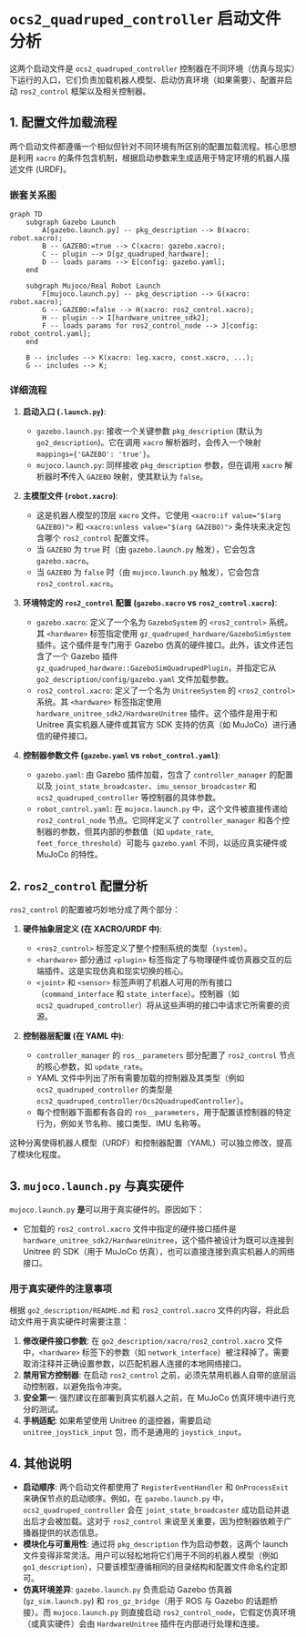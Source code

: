 # `ocs2_quadruped_controller` 启动文件分析

这两个启动文件是 `ocs2_quadruped_controller` 控制器在不同环境（仿真与现实）下运行的入口，它们负责加载机器人模型、启动仿真环境（如果需要）、配置并启动 `ros2_control` 框架以及相关控制器。

## 1. 配置文件加载流程

两个启动文件都遵循一个相似但针对不同环境有所区别的配置加载流程。核心思想是利用 `xacro` 的条件包含机制，根据启动参数来生成适用于特定环境的机器人描述文件 (URDF)。

### 嵌套关系图

```mermaid
graph TD
    subgraph Gazebo Launch
        A[gazebo.launch.py] -- pkg_description --> B(xacro: robot.xacro);
        B -- GAZEBO:=true --> C(xacro: gazebo.xacro);
        C -- plugin --> D[gz_quadruped_hardware];
        D -- loads params --> E[config: gazebo.yaml];
    end

    subgraph Mujoco/Real Robot Launch
        F[mujoco.launch.py] -- pkg_description --> G(xacro: robot.xacro);
        G -- GAZEBO:=false --> H(xacro: ros2_control.xacro);
        H -- plugin --> I[hardware_unitree_sdk2];
        F -- loads params for ros2_control_node --> J[config: robot_control.yaml];
    end

    B -- includes --> K(xacro: leg.xacro, const.xacro, ...);
    G -- includes --> K;
```

### 详细流程

1.  **启动入口 (`.launch.py`)**:
    -   `gazebo.launch.py`: 接收一个关键参数 `pkg_description` (默认为 `go2_description`)。它在调用 `xacro` 解析器时，会传入一个映射 `mappings={'GAZEBO': 'true'}`。
    -   `mujoco.launch.py`: 同样接收 `pkg_description` 参数，但在调用 `xacro` 解析器时**不**传入 `GAZEBO` 映射，使其默认为 `false`。

2.  **主模型文件 (`robot.xacro`)**:
    -   这是机器人模型的顶层 `xacro` 文件。它使用 `<xacro:if value="$(arg GAZEBO)">` 和 `<xacro:unless value="$(arg GAZEBO)">` 条件块来决定包含哪个 `ros2_control` 配置文件。
    -   当 `GAZEBO` 为 `true` 时（由 `gazebo.launch.py` 触发），它会包含 `gazebo.xacro`。
    -   当 `GAZEBO` 为 `false` 时（由 `mujoco.launch.py` 触发），它会包含 `ros2_control.xacro`。

3.  **环境特定的 `ros2_control` 配置 (`gazebo.xacro` vs `ros2_control.xacro`)**:
    -   `gazebo.xacro`: 定义了一个名为 `GazeboSystem` 的 `<ros2_control>` 系统。其 `<hardware>` 标签指定使用 `gz_quadruped_hardware/GazeboSimSystem` 插件。这个插件是专门用于 Gazebo 仿真的硬件接口。此外，该文件还包含了一个 Gazebo 插件 `gz_quadruped_hardware::GazeboSimQuadrupedPlugin`，并指定它从 `go2_description/config/gazebo.yaml` 文件加载参数。
    -   `ros2_control.xacro`: 定义了一个名为 `UnitreeSystem` 的 `<ros2_control>` 系统。其 `<hardware>` 标签指定使用 `hardware_unitree_sdk2/HardwareUnitree` 插件。这个插件是用于和 Unitree 真实机器人硬件或其官方 SDK 支持的仿真（如 MuJoCo）进行通信的硬件接口。

4.  **控制器参数文件 (`gazebo.yaml` vs `robot_control.yaml`)**:
    -   `gazebo.yaml`: 由 Gazebo 插件加载，包含了 `controller_manager` 的配置以及 `joint_state_broadcaster`、`imu_sensor_broadcaster` 和 `ocs2_quadruped_controller` 等控制器的具体参数。
    -   `robot_control.yaml`: 在 `mujoco.launch.py` 中，这个文件被直接传递给 `ros2_control_node` 节点。它同样定义了 `controller_manager` 和各个控制器的参数，但其内部的参数值（如 `update_rate`, `feet_force_threshold`）可能与 `gazebo.yaml` 不同，以适应真实硬件或 MuJoCo 的特性。

## 2. `ros2_control` 配置分析

`ros2_control` 的配置被巧妙地分成了两个部分：

1.  **硬件抽象层定义 (在 XACRO/URDF 中)**:
    -   `<ros2_control>` 标签定义了整个控制系统的类型（`system`）。
    -   `<hardware>` 部分通过 `<plugin>` 标签指定了与物理硬件或仿真器交互的后端插件。这是实现仿真和现实切换的核心。
    -   `<joint>` 和 `<sensor>` 标签声明了机器人可用的所有接口（`command_interface` 和 `state_interface`）。控制器（如 `ocs2_quadruped_controller`）将从这些声明的接口中请求它所需要的资源。

2.  **控制器层配置 (在 YAML 中)**:
    -   `controller_manager` 的 `ros__parameters` 部分配置了 `ros2_control` 节点的核心参数，如 `update_rate`。
    -   YAML 文件中列出了所有需要加载的控制器及其类型（例如 `ocs2_quadruped_controller` 的类型是 `ocs2_quadruped_controller/Ocs2QuadrupedController`）。
    -   每个控制器下面都有各自的 `ros__parameters`，用于配置该控制器的特定行为，例如关节名称、接口类型、IMU 名称等。

这种分离使得机器人模型（URDF）和控制器配置（YAML）可以独立修改，提高了模块化程度。

## 3. `mujoco.launch.py` 与真实硬件

`mujoco.launch.py` **是**可以用于真实硬件的。原因如下：

-   它加载的 `ros2_control.xacro` 文件中指定的硬件接口插件是 `hardware_unitree_sdk2/HardwareUnitree`，这个插件被设计为既可以连接到 Unitree 的 SDK（用于 MuJoCo 仿真），也可以直接连接到真实机器人的网络接口。

### 用于真实硬件的注意事项

根据 `go2_description/README.md` 和 `ros2_control.xacro` 文件的内容，将此启动文件用于真实硬件时需要注意：

1.  **修改硬件接口参数**: 在 `go2_description/xacro/ros2_control.xacro` 文件中，`<hardware>` 标签下的参数（如 `network_interface`）被注释掉了。需要取消注释并正确设置参数，以匹配机器人连接的本地网络接口。
2.  **禁用官方控制器**: 在启动 `ros2_control` 之前，必须先禁用机器人自带的底层运动控制器，以避免指令冲突。
3.  **安全第一**: 强烈建议在部署到真实机器人之前，在 MuJoCo 仿真环境中进行充分的测试。
4.  **手柄适配**: 如果希望使用 Unitree 的遥控器，需要启动 `unitree_joystick_input` 包，而不是通用的 `joystick_input`。

## 4. 其他说明

-   **启动顺序**: 两个启动文件都使用了 `RegisterEventHandler` 和 `OnProcessExit` 来确保节点的启动顺序。例如，在 `gazebo.launch.py` 中，`ocs2_quadruped_controller` 会在 `joint_state_broadcaster` 成功启动并退出后才会被加载。这对于 `ros2_control` 来说至关重要，因为控制器依赖于广播器提供的状态信息。
-   **模块化与可重用性**: 通过将 `pkg_description` 作为启动参数，这两个 launch 文件变得非常灵活。用户可以轻松地将它们用于不同的机器人模型（例如 `go1_description`），只要该模型遵循相同的目录结构和配置文件命名约定即可。
-   **仿真环境差异**: `gazebo.launch.py` 负责启动 Gazebo 仿真器 (`gz_sim.launch.py`) 和 `ros_gz_bridge`（用于 ROS 与 Gazebo 的话题桥接）。而 `mujoco.launch.py` 则直接启动 `ros2_control_node`，它假定仿真环境（或真实硬件）会由 `HardwareUnitree` 插件在内部进行处理和连接。
